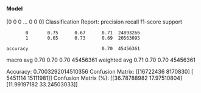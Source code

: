 #### Model
[0 0 0 ... 0 0 0]
Classification Report:
              precision    recall  f1-score   support

           0       0.75      0.67      0.71  24893266
           1       0.65      0.73      0.69  20563095

    accuracy                           0.70  45456361
   macro avg       0.70      0.70      0.70  45456361
weighted avg       0.71      0.70      0.70  45456361

Accuracy: 0.7003292014510356
Confusion Matrix:
[[16722436  8170830]
 [ 5451114 15111981]]
Confusion Matrix (%):
[[36.78788982 17.97510804]
 [11.99197182 33.24503033]]
